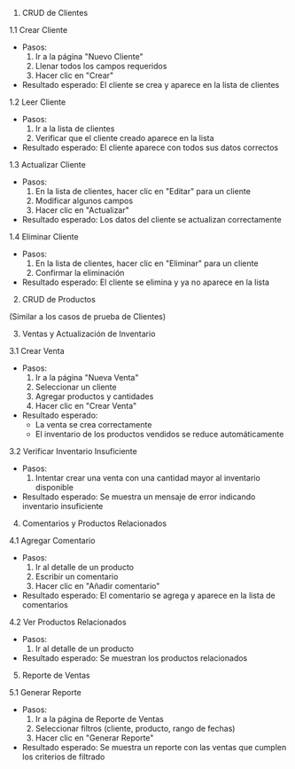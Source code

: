  1. CRUD de Clientes

1.1 Crear Cliente
- Pasos:
  1. Ir a la página "Nuevo Cliente"
  2. Llenar todos los campos requeridos
  3. Hacer clic en "Crear"
- Resultado esperado: El cliente se crea y aparece en la lista de clientes

 1.2 Leer Cliente
- Pasos:
  1. Ir a la lista de clientes
  2. Verificar que el cliente creado aparece en la lista
- Resultado esperado: El cliente aparece con todos sus datos correctos

 1.3 Actualizar Cliente
- Pasos:
  1. En la lista de clientes, hacer clic en "Editar" para un cliente
  2. Modificar algunos campos
  3. Hacer clic en "Actualizar"
- Resultado esperado: Los datos del cliente se actualizan correctamente

 1.4 Eliminar Cliente
- Pasos:
  1. En la lista de clientes, hacer clic en "Eliminar" para un cliente
  2. Confirmar la eliminación
- Resultado esperado: El cliente se elimina y ya no aparece en la lista

 2. CRUD de Productos

(Similar a los casos de prueba de Clientes)

3. Ventas y Actualización de Inventario

 3.1 Crear Venta
- Pasos:
  1. Ir a la página "Nueva Venta"
  2. Seleccionar un cliente
  3. Agregar productos y cantidades
  4. Hacer clic en "Crear Venta"
- Resultado esperado: 
  - La venta se crea correctamente
  - El inventario de los productos vendidos se reduce automáticamente

 3.2 Verificar Inventario Insuficiente
- Pasos:
  1. Intentar crear una venta con una cantidad mayor al inventario disponible
- Resultado esperado: Se muestra un mensaje de error indicando inventario insuficiente

 4. Comentarios y Productos Relacionados

 4.1 Agregar Comentario
- Pasos:
  1. Ir al detalle de un producto
  2. Escribir un comentario
  3. Hacer clic en "Añadir comentario"
- Resultado esperado: El comentario se agrega y aparece en la lista de comentarios

4.2 Ver Productos Relacionados
- Pasos:
  1. Ir al detalle de un producto
- Resultado esperado: Se muestran los productos relacionados

 5. Reporte de Ventas

 5.1 Generar Reporte
- Pasos:
  1. Ir a la página de Reporte de Ventas
  2. Seleccionar filtros (cliente, producto, rango de fechas)
  3. Hacer clic en "Generar Reporte"
- Resultado esperado: Se muestra un reporte con las ventas que cumplen los criterios de filtrado
